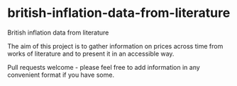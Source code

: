 # british-inflation-data-from-literature
British inflation data from literature

The aim of this project is to gather information on prices across time from works of literature and to present it in an accessible way.

Pull requests welcome - please feel free to add information in any convenient format if you have some.
